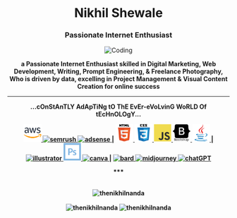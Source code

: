 <div align="center">

# Nikhil Shewale
### Passionate Internet Enthusiast

<img alt="Coding" width="400" src="https://i.pinimg.com/originals/66/83/3e/66833e07d6fb9eb5d724e47d0c814285.gif"> 

</div>

<p align="center">
  <strong>
a Passionate Internet Enthusiast skilled in Digital Marketing, Web Development, Writing, Prompt Engineering, & Freelance Photography, Who is driven by data, excelling in Project Management & Visual Content Creation for online success
</p>

<hr>

<div align="center">

...cOnStAnTLY AdApTiNg tO ThE EvEr-eVoLvinG WoRLD Of tEcHnOLOgY...

<p>
  <a href="https://aws.amazon.com" target="_blank" rel="noreferrer">
    <img src="https://raw.githubusercontent.com/devicons/devicon/master/icons/amazonwebservices/amazonwebservices-original-wordmark.svg" alt="aws" width="40" height="40"/>
  </a>
  <a href="https://www.semrush.com/" target="_blank" rel="noreferrer">
    <img src="https://s3-eu-west-1.amazonaws.com/tpd/logos/5489719400006400057c165c/0x0.png" alt="semrush" width="40" height="40"/>
   </a>
  <a href="https://adsense.google.com/start/" target="_blank" rel="noreferrer">
    <img src="https://logowik.com/content/uploads/images/google-ads2666.jpg" alt="adsense" width="40" height="40"/>
   </a>
  <b>|</b>
  <a href="https://www.w3.org/html/" target="_blank" rel="noreferrer">
    <img src="https://raw.githubusercontent.com/devicons/devicon/master/icons/html5/html5-original-wordmark.svg" alt="html5" width="40" height="40"/>
  </a>
  <a href="https://www.w3schools.com/css/" target="_blank" rel="noreferrer">
    <img src="https://raw.githubusercontent.com/devicons/devicon/master/icons/css3/css3-original-wordmark.svg" alt="css3" width="40" height="40"/>
  </a>
  <a href="https://developer.mozilla.org/en-US/docs/Web/JavaScript" target="_blank" rel="noreferrer">
    <img src="https://raw.githubusercontent.com/devicons/devicon/master/icons/javascript/javascript-original.svg" alt="javascript" width="40" height="40"/>
  </a>
  <a href="https://getbootstrap.com" target="_blank" rel="noreferrer">
    <img src="https://raw.githubusercontent.com/devicons/devicon/master/icons/bootstrap/bootstrap-plain-wordmark.svg" alt="bootstrap" width="40" height="40"/>
  </a>
  <a href="https://www.java.com" target="_blank" rel="noreferrer">
    <img src="https://raw.githubusercontent.com/devicons/devicon/master/icons/java/java-original.svg" alt="java" width="40" height="40"/>
  </a>
  <b>|</b>
  <a href="https://www.adobe.com/in/products/illustrator.html" target="_blank" rel="noreferrer">
    <img src="https://www.vectorlogo.zone/logos/adobe_illustrator/adobe_illustrator-icon.svg" alt="illustrator" width="40" height="40"/>
  </a>
  <a href="https://www.photoshop.com/en" target="_blank" rel="noreferrer">
    <img src="https://raw.githubusercontent.com/devicons/devicon/master/icons/photoshop/photoshop-line.svg" alt="photoshop" width="40" height="40"/>
  </a>
  <a href="https://www.canva.com" target="_blank" rel="noreferrer">
     <img src="https://logos-download.com/wp-content/uploads/2019/07/Canva_Logo.png" alt="canva" width="40" height="40"/>
   </a>
   <b>|</b>
  <a href="https://bard.google.com/" target="_blank" rel="noreferrer">
    <img src="https://magoven.io/wp-content/uploads/2023/05/Google-Bard-Logo.png" alt="bard" width="40" height="40"/>
  </a>
  <a href="https://www.midjourney.com" target="_blank" rel="noreferrer">
     <img src="https://upload.wikimedia.org/wikipedia/commons/e/e6/Midjourney_Emblem.png" alt="midjourney" width="40" height="40"/>
   </a>
   <a href="https://chat.openai.com/" target="_blank" rel="noreferrer">
     <img src="https://upload.wikimedia.org/wikipedia/commons/thumb/0/04/ChatGPT_logo.svg/800px-ChatGPT_logo.svg.png" alt="chatGPT" width="40" height="40"/>
   </a>
</p>
***
<br>
<br>
</div>

<div align="center">
<p align="center">
  <img src="https://komarev.com/ghpvc/?username=thenikhilnanda&label=Profile%20views&color=0e75b6&style=flat" alt="thenikhilnanda" />
     
</p>

<img align="center" src="https://github-readme-stats.vercel.app/api?username=thenikhilnanda&show_icons=true&locale=en" alt="thenikhilnanda" />
<img align="center" src="https://github-readme-streak-stats.herokuapp.com/?user=thenikhilnanda&" alt="thenikhilnanda" />

</div>

